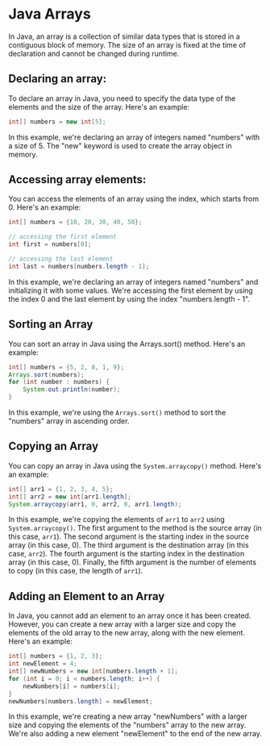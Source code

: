 # Java Arrays

In Java, an array is a collection of similar data types that is stored in a contiguous block of memory. The size of an array is fixed at the time of declaration and cannot be changed during runtime.

## Declaring an array:

To declare an array in Java, you need to specify the data type of the elements and the size of the array. Here's an example:

```java
int[] numbers = new int[5];
```

In this example, we're declaring an array of integers named "numbers" with a size of 5. The "new" keyword is used to create the array object in memory.

## Accessing array elements:

You can access the elements of an array using the index, which starts from 0. Here's an example:

```java
int[] numbers = {10, 20, 30, 40, 50};

// accessing the first element
int first = numbers[0];

// accessing the last element
int last = numbers[numbers.length - 1];
```

In this example, we're declaring an array of integers named "numbers" and initializing it with some values. We're accessing the first element by using the index 0 and the last element by using the index "numbers.length - 1".

## Sorting an Array

You can sort an array in Java using the Arrays.sort() method. Here's an example:

```java
int[] numbers = {5, 2, 8, 1, 9};
Arrays.sort(numbers);
for (int number : numbers) {
    System.out.println(number);
}
```

In this example, we're using the `Arrays.sort()` method to sort the "numbers" array in ascending order.

## Copying an Array

You can copy an array in Java using the `System.arraycopy()` method. Here's an example:

```java
int[] arr1 = {1, 2, 3, 4, 5};
int[] arr2 = new int[arr1.length];
System.arraycopy(arr1, 0, arr2, 0, arr1.length);
```

In this example, we're copying the elements of `arr1` to `arr2` using `System.arraycopy()`. The first argument to the method is the source array (in this case, `arr1`). The second argument is the starting index in the source array (in this case, 0). The third argument is the destination array (in this case, `arr2`). The fourth argument is the starting index in the destination array (in this case, 0). Finally, the fifth argument is the number of elements to copy (in this case, the length of `arr1`).

## Adding an Element to an Array

In Java, you cannot add an element to an array once it has been created. However, you can create a new array with a larger size and copy the elements of the old array to the new array, along with the new element. Here's an example:

```java
int[] numbers = {1, 2, 3};
int newElement = 4;
int[] newNumbers = new int[numbers.length + 1];
for (int i = 0; i < numbers.length; i++) {
    newNumbers[i] = numbers[i];
}
newNumbers[numbers.length] = newElement;
```

In this example, we're creating a new array "newNumbers" with a larger size and copying the elements of the "numbers" array to the new array. We're also adding a new element "newElement" to the end of the new array.

